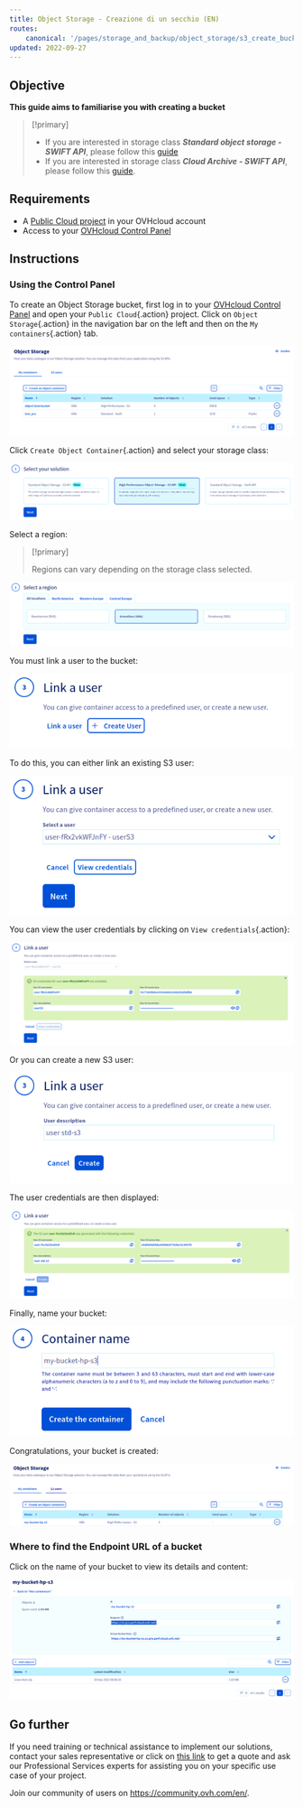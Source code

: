 ```yaml
---
title: Object Storage - Creazione di un secchio (EN)
routes:
    canonical: '/pages/storage_and_backup/object_storage/s3_create_bucket'
updated: 2022-09-27
---
```


## Objective

**This guide aims to familiarise you with creating a bucket**

> [!primary]
>
> - If you are interested in storage class ***Standard object storage - SWIFT API***, please follow this [guide](/pages/storage_and_backup/object_storage/pcs_create_container)
> - If you are interested in storage class ***Cloud Archive - SWIFT API***, please follow this [guide](/pages/storage_and_backup/object_storage/pca_create_container).
>

## Requirements

- A [Public Cloud project](https://www.ovhcloud.com/it/public-cloud/) in your OVHcloud account
- Access to your [OVHcloud Control Panel](https://www.ovh.com/auth/?action=gotomanager&from=https://www.ovh.it/&ovhSubsidiary=it)

## Instructions

### Using the Control Panel

To create an Object Storage bucket, first log in to your [OVHcloud Control Panel](https://www.ovh.com/auth/?action=gotomanager&from=https://www.ovh.it/&ovhSubsidiary=it) and open your `Public Cloud`{.action} project. Click on `Object Storage`{.action} in the navigation bar on the left and then on the `My containers`{.action} tab.

![My Dashboard containers](images/highperf-create-container-2022092808185322.png)

Click `Create Object Container`{.action} and select your storage class:

![Select your solution](images/highperf-create-container-20220928081750384.png)

Select a region:

> [!primary]
>
> Regions can vary depending on the storage class selected.
>

![Select a region](images/highperf-create-container-20220928082104424.png)

You must link a user to the bucket:

![Link to user](images/highperf-create-container-20220928082210758.png)

To do this, you can either link an existing S3 user:

![Link to user](images/highperf-create-container-20220928082306958.png)

You can view the user credentials by clicking on `View credentials`{.action}:

![view credentials](images/highperf-create-container-20220928082435427.png)

Or you can create a new S3 user:

![Create S3 user](images/highperf-create-container-20220928082604314.png)

The user credentials are then displayed:

![User created credentials](images/highperf-create-container-20220928082836834.png)

Finally, name your bucket:

![Container name](images/highperf-create-container-20220928082938155.png)

Congratulations, your bucket is created:

![Result](images/highperf-create-container-20220928083209650.png)

### Where to find the Endpoint URL of a bucket

Click on the name of your bucket to view its details and content:

![Bucket details](images/highperf-create-container-20220928091433895.png)

## Go further

If you need training or technical assistance to implement our solutions, contact your sales representative or click on [this link](https://www.ovhcloud.com/it/professional-services/) to get a quote and ask our Professional Services experts for assisting you on your specific use case of your project.

Join our community of users on <https://community.ovh.com/en/>.
